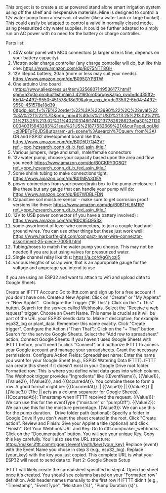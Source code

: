 This project is to create a solar powered stand alone smart irrigation system using off the shelf and inexpensive materials.  Mine is designed to control a 12v water pump from a reservoir of water (like a water tank or large bucket).  This could easily be adapted to control a valve in normally closed mode, using pressurized city water supplies.  It could be further adapted to simply run on AC power with no need for the battery or charge controller.

Parts list:
1.  45W solar panel with MC4 connectors (a larger size is fine, depends on your battery capacity)
2.  Victron solar charge controller (any charge controller will do, but like this one:  https://www.amazon.com/dp/B075NTT8GH
3.  12V lifepo4 battery, 20ah (more or less may suit your needs).  https://www.amazon.com/dp/B095GYPBTW
4.  One arduino Uno board (https://www.aliexpress.us/item/3256807149536177.html?spm=a2g0o.productlist.main.1.42160oro0oropv&algo_pvid=dc335ff2-6b04-4492-9550-451578e18d39&algo_exp_id=dc335ff2-6b04-4492-9550-451578e18d39-0&pdp_ext_f=%7B%22order%22%3A%223996%22%2C%22eval%22%3A%221%22%7D&pdp_npi=4%40dis%21USD%213.25%213.02%21%21%213.25%213.02%21%402103146f17412137782628623e0a30%2112000040315943283%21sea%21US%21877532669%21X&curPageLogUid=zj3PBTqFdJDS&utparam-url=scene%3Asearch%7Cquery_from%3A)  OR and ESP32 development board like this https://www.amazon.com/dp/B0D5D7Q42V?ref_=ppx_hzsearch_conn_dt_b_fed_asin_title_1 
5.  Various jumpers, large and small, male/female connectors
6.  12v water pump, choose your capacity based upon the area and flow you need:  https://www.amazon.com/dp/B0CKRY3G8Q?ref_=ppx_hzsearch_conn_dt_b_fed_asin_title_1
7. Some shrink tubing to make connections tight:  https://www.amazon.com/dp/B01MFA3OFA
8. power connectors from your power/brain box to the pump enclosure.  I like these but any gauge that can handle your pump will do:  https://www.amazon.com/dp/B07WDBLFDN
9. Capacitive soil moisture sensor - make sure to get corrosion proof versions like these:  https://www.amazon.com/dp/B0BTHL6M19?ref_=ppx_hzsearch_conn_dt_b_fed_asin_title_1
10. 12V to USB power connector (if you have a battery involved) :  https://www.amazon.com/dp/B0C85Q9533
11. some assortment of lever wire connectors, to join a couple load and ground wires.  You can use other things but these just work well:  https://www.harborfreight.com/compact-lever-wire-connector-assortment-25-piece-70056.html
12. Tubing/hoses to match the water pump you choose.  This may not be needed if you are just using valves for pressurized water.
13. Single channel relay like this: https://a.co/d/gGNozj5
14. various lengths of scrap wire, that is an appropriate gauge for the voltage and amperage you intend to use


If you are using an ESP32 and want to attach to wifi and upload data to Google Sheets

Create an IFTTT Account: Go to ifttt.com and sign up for a free account if you don't have one.
Create a New Applet: Click on "Create" or "My Applets" -> "New Applet".   
Configure the Trigger ("IF This"):
Click on the "+ This" button.
Search for the service called Webhooks.
Select the "Receive a web request" trigger.
Choose an Event Name. This name is crucial as it will be part of the URL your ESP32 sends data to. Make it descriptive, for example: esp32_log or plant_data. Remember this name exactly.
Click "Create trigger".
Configure the Action ("Then That"):
Click on the "+ That" button.
Search for the service Google Sheets.
Select the "Add row to spreadsheet" action.
Connect Google Sheets: If you haven't used Google Sheets with IFTTT before, you'll need to click "Connect" and authorize IFTTT to access your Google account and manage your spreadsheets. Grant the necessary permissions.
Configure Action Fields:
Spreadsheet name: Enter the name you want for your Google Sheet (e.g., ESP32 Watering Data IFTTT). IFTTT can create this sheet if it doesn't exist in your Google Drive root folder.
Formatted row: This is where you define what data goes into which column. The Webhook trigger provides "Ingredients" like {{EventName}}, {{Value1}}, {{Value2}}, {{Value3}}, and {{OccurredAt}}. You combine these to form a row. A good format might be: {{OccurredAt}} || {{Value1}} || {{Value2}} || {{Value3}} (The || acts as a column separator for Google Sheets).
{{OccurredAt}}: Timestamp when IFTTT received the request.
{{Value1}}: We can use this for the eventType ("moisture" or "pumpOff").
{{Value2}}: We can use this for the moisture percentage.
{{Value3}}: We can use this for the pump duration.
  
Drive folder path (optional): Specify a folder in Google Drive if you don't want the sheet created in the root.
Click "Create action".
Review and Finish: Give your Applet a title (optional) and click "Finish".
Get Your Webhook URL and Key:
Go to ifttt.com/maker_webhooks.
Click on the "Documentation" button.
You will see your unique Key. Copy this key carefully.
You'll also see the URL structure: https://maker.ifttt.com/trigger/{event}/with/key/{your_key}
Replace {event} with the Event Name you chose in step 3 (e.g., esp32_log).
Replace {your_key} with the key you just copied.
This complete URL is what your ESP32 will need to send data to.
Part 2: Google Sheets Setup

IFTTT will likely create the spreadsheet specified in step 4.
Open the sheet once it's created. You should see columns based on your "Formatted row" definition. Add header names manually to the first row if IFTTT didn't (e.g., "Timestamp", "EventType", "Moisture (%)", "Pump Duration (s)").
